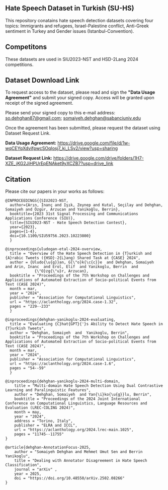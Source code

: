 ## Hate Speech Dataset in Turkish (SU-HS)
This repository conatains hate speech detection datasets covering four topics: 
Immigrants and refugees, Israel-Palestine conflict, Anti-Greek sentiment in Turkey and  Gender issues (Istanbul-Convention). 

## Competitons
These datasets are used in SIU2023-NST and HSD-2Lang 2024 competitions.


## Dataset Download Link
To request access to the dataset, please read and sign the **"Data Usage Agreement"** and submit your signed copy. Access will be granted upon receipt of the signed agreement.

Please send your signed copy to this e-mail address: so.dehghan87@gmail.com; somaiyeh.dehghan@sabanciuniv.edu

Once the agreement has been submitted, please request the dataset using Dataset Request Link.

**Data Usage Agreement:** https://drive.google.com/file/d/1w-wqCEYqXdvifpwcSOqIosj7_ki_LSv2/view?usp=sharing

**Dataset Request Link:** https://drive.google.com/drive/folders/1H7-XZE_jKG2JiHPUrEpENAket9yXCZB7?usp=drive_link


## Citation
Please cite our papers in your works as follows:
```
@INPROCEEDINGS{{SIU2023-NST,
  author={Arın, İnanç and Işık, Zeynep and Kutal, Seçilay and Dehghan, Somaiyeh and Özgür, Arzucan and Yanikoğlu, Berrin},
  booktitle={2023 31st Signal Processing and Communications Applications Conference (SIU)}, 
  title={SIU2023-NST - Hate Speech Detection Contest}, 
  year={2023},
  pages={1-4},
  doi={10.1109/SIU59756.2023.10223800}
  }

@inproceedings{uludogan-etal-2024-overview,
  title = "Overview of the Hate Speech Detection in {T}urkish and {A}rabic Tweets ({HSD}-2{L}ang) Shared Task at {CASE} 2024",
  author = {Uludo{\u{g}}an, G{\"o}k{\c{c}}e  and Dehghan, Somaiyeh  and Arin, Inanc  and Erol, Elif  and Yanikoglu, Berrin  and
             {\"O}zg{\"u}r, Arzucan},
  booktitle = "Proceedings of the 7th Workshop on Challenges and Applications of Automated Extraction of Socio-political Events from Text (CASE 2024)",
  month = mar,
  year = "2024",
  publisher = "Association for Computational Linguistics",
  url = "https://aclanthology.org/2024.case-1.32",
  pages = "229--233"
  }

@inproceedings{dehghan-yanikoglu-2024-evaluating,
  title = "Evaluating {C}hat{GPT}{'}s Ability to Detect Hate Speech in {T}urkish Tweets",
  author = "Dehghan, Somaiyeh  and  Yanikoglu, Berrin",
  booktitle = "Proceedings of the 7th Workshop on Challenges and Applications of Automated Extraction of Socio-political Events from Text (CASE 2024)",
  month = mar,
  year = "2024",
  publisher = "Association for Computational Linguistics",
  url = "https://aclanthology.org/2024.case-1.6",
  pages = "54--59"
  }

@inproceedings{dehghan-yanikoglu-2024-multi-domain,
    title = "Multi-domain Hate Speech Detection Using Dual Contrastive Learning and Paralinguistic Features",
    author = "Dehghan, Somaiyeh  and Yan{\i}ko{\u{g}}lu, Berrin",
    booktitle = "Proceedings of the 2024 Joint International Conference on Computational Linguistics, Language Resources and Evaluation (LREC-COLING 2024)",
    month = may,
    year = "2024",
    address = "Torino, Italy",
    publisher = "ELRA and ICCL",
    url = "https://aclanthology.org/2024.lrec-main.1025",
    pages = "11745--11755"
}

@article{dehghan-AnnotationFocus-2025,
    author = "Somaiyeh Dehghan and Mehmet Umut Sen and Berrin Yanikoglu",
    title = "Dealing with Annotator Disagreement in Hate Speech Classification",
    journal = "arXiv" ,
    year = 2025,
    doi = "https://doi.org/10.48550/arXiv.2502.08266"  
}

```
